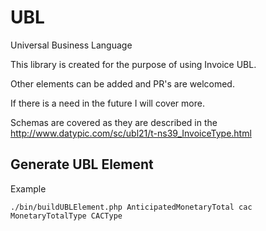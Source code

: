 # UBL
Universal Business Language

This library is created for the purpose of using Invoice UBL.

Other elements can be added and PR's are welcomed.

If there is a need in the future I will cover more.

Schemas are covered as they are described in the http://www.datypic.com/sc/ubl21/t-ns39_InvoiceType.html

## Generate UBL Element
Example
```shell
./bin/buildUBLElement.php AnticipatedMonetaryTotal cac MonetaryTotalType CACType
```